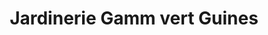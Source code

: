 ---
title: "Jardinerie Gamm vert Guines"
url: /guines/jardinerie-gamm-vert-guines/
shop: centre de jardinage
---